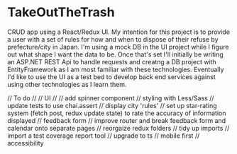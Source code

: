 # TakeOutTheTrash
CRUD app using a React/Redux UI.
My intention for this project is to provide a user with a set of rules for how and when to dispose of their refuse by prefecture/city in Japan.
I'm using a mock DB in the UI project while I figure out what shape I want the data to be. Once that's set I'll initially be writing an ASP.NET REST Api to handle requests and creatng a DB project with EntityFramework as I am most familiar with these technologies. Eventually I'd like to use the UI as a test bed to develop back end services against using other technologies as I learn them.

// To do //
// UI //
// add spinner component
// styling with Less/Sass
// update tests to use chai.assert
// display city 'rules'
// set up star-rating system (fetch post, redux update state) to rate the accuracy of information displayed
// feedback form
// improve router and break feedback form and calendar onto separate pages
// reorgaize redux folders
// tidy up imports
// import a test coverage report tool
// upgrade to ts
// mobile first
// accessibility
